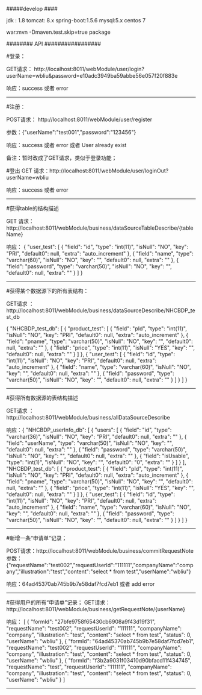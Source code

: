 

#####develop ####

jdk : 1.8
tomcat: 8.x
spring-boot:1.5.6
mysql:5.x
centos 7


war:mvn -Dmaven.test.skip=true package










########   API #################

#登录：

 GET请求： http://localhost:8011/webModule/user/login?userName=wbliu&password=e10adc3949ba59abbe56e057f20f883e

 响应：success 或者 error
   
   
 -----------------------------------------
 

#注册：
  
 POST请求： http://localhost:8011/webModule/user/register
 
 参数：{"userName":"test001","password":"123456"}
 
 响应：success 或者 error 或者 User already exist


备注：暂时改成了GET请求，类似于登录功能；



#登出
GET 请求：http://localhost:8011/webModule/user/loginOut?userName=wbliu

响应：success 或者 error


-------------------------------------------
#获得table的结构描述

GET 请求：http://localhost:8011/webModule/business/dataSourceTableDescribe/{tableName}

响应：
  {
      "user_test": [
          {
              "field": "id",
              "type": "int(11)",
              "isNull": "NO",
              "key": "PRI",
              "default0": null,
              "extra": "auto_increment"
          },
          {
              "field": "name",
              "type": "varchar(60)",
              "isNull": "NO",
              "key": "",
              "default0": null,
              "extra": ""
          },
          {
              "field": "password",
              "type": "varchar(50)",
              "isNull": "NO",
              "key": "",
              "default0": null,
              "extra": ""
          }
      ]
  }



-------------------------------------------


#获得某个数据源下的所有表结构：
 
GET请求 ：http://localhost:8011/webModule/business/dataSourceDescribe/NHCBDP_test_db
 
 
 {
    "NHCBDP_test_db": [
        {
            "product_test": [
                {
                    "field": "pId",
                    "type": "int(11)",
                    "isNull": "NO",
                    "key": "PRI",
                    "default0": null,
                    "extra": "auto_increment"
                },
                {
                    "field": "pname",
                    "type": "varchar(50)",
                    "isNull": "NO",
                    "key": "",
                    "default0": null,
                    "extra": ""
                },
                {
                    "field": "price",
                    "type": "int(11)",
                    "isNull": "YES",
                    "key": "",
                    "default0": null,
                    "extra": ""
                }
            ]
        },
        {
            "user_test": [
                {
                    "field": "id",
                    "type": "int(11)",
                    "isNull": "NO",
                    "key": "PRI",
                    "default0": null,
                    "extra": "auto_increment"
                },
                {
                    "field": "name",
                    "type": "varchar(60)",
                    "isNull": "NO",
                    "key": "",
                    "default0": null,
                    "extra": ""
                },
                {
                    "field": "password",
                    "type": "varchar(50)",
                    "isNull": "NO",
                    "key": "",
                    "default0": null,
                    "extra": ""
                }
            ]
        }
    ]
}


------------------------------------------------------

#获得所有数据源的表结构描述

GET请求 ：http://localhost:8011/webModule/business/allDataSourceDescribe


响应：{
    "NHCBDP_userInfo_db": [
        {
            "users": [
                {
                    "field": "id",
                    "type": "varchar(36)",
                    "isNull": "NO",
                    "key": "PRI",
                    "default0": null,
                    "extra": ""
                },
                {
                    "field": "userName",
                    "type": "varchar(50)",
                    "isNull": "NO",
                    "key": "",
                    "default0": null,
                    "extra": ""
                },
                {
                    "field": "password",
                    "type": "varchar(50)",
                    "isNull": "NO",
                    "key": "",
                    "default0": null,
                    "extra": ""
                },
                {
                    "field": "isUsable",
                    "type": "int(1)",
                    "isNull": "NO",
                    "key": "",
                    "default0": "0",
                    "extra": ""
                }
            ]
        }
    ],
    "NHCBDP_test_db": [
        {
            "product_test": [
                {
                    "field": "pId",
                    "type": "int(11)",
                    "isNull": "NO",
                    "key": "PRI",
                    "default0": null,
                    "extra": "auto_increment"
                },
                {
                    "field": "pname",
                    "type": "varchar(50)",
                    "isNull": "NO",
                    "key": "",
                    "default0": null,
                    "extra": ""
                },
                {
                    "field": "price",
                    "type": "int(11)",
                    "isNull": "YES",
                    "key": "",
                    "default0": null,
                    "extra": ""
                }
            ]
        },
        {
            "user_test": [
                {
                    "field": "id",
                    "type": "int(11)",
                    "isNull": "NO",
                    "key": "PRI",
                    "default0": null,
                    "extra": "auto_increment"
                },
                {
                    "field": "name",
                    "type": "varchar(60)",
                    "isNull": "NO",
                    "key": "",
                    "default0": null,
                    "extra": ""
                },
                {
                    "field": "password",
                    "type": "varchar(50)",
                    "isNull": "NO",
                    "key": "",
                    "default0": null,
                    "extra": ""
                }
            ]
        }
    ]
}

------------------------------------------

#新增一条“申请单”记录；

POST请求：http://localhost:8011/webModule/business/commitRequestNote
参数：{"requestName":"test002","requestUserId":"111111","companyName":"company","illustration":"test","content":"select * from test","userName":"wbliu"}

响应：64ad45370ab745b9b7e58daf7fcd7eb1   或者 add error


------------------------------------
#获得用户的所有“申请单”记录；
GET请求：http://localhost:8011/webModule/business/getRequestNote/{userName}

响应：
[
    {
        "formId": "27bfe9758f65430cb6908a9f43d19f31",
        "requestName": "test002",
        "requestUserId": "111111",
        "companyName": "company",
        "illustration": "test",
        "content": "select * from test",
        "status": 0,
        "userName": "wbliu"
    },
    {
        "formId": "64ad45370ab745b9b7e58daf7fcd7eb1",
        "requestName": "test002",
        "requestUserId": "111111",
        "companyName": "company",
        "illustration": "test",
        "content": "select * from test",
        "status": 0,
        "userName": "wbliu"
    },
    {
        "formId": "f3b2a9031f03410d90bfacd11f434745",
        "requestName": "test",
        "requestUserId": "111111",
        "companyName": "company",
        "illustration": "test",
        "content": "select * from test",
        "status": 0,
        "userName": "wbliu"
    }
]

-------------------------------------------------










